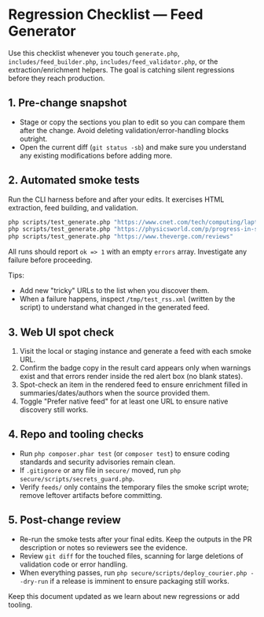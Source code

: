 # Regression Checklist — Feed Generator

Use this checklist whenever you touch `generate.php`, `includes/feed_builder.php`,
`includes/feed_validator.php`, or the extraction/enrichment helpers. The goal is
catching silent regressions before they reach production.

## 1. Pre-change snapshot

- Stage or copy the sections you plan to edit so you can compare them after the
  change. Avoid deleting validation/error-handling blocks outright.
- Open the current diff (`git status -sb`) and make sure you understand any
  existing modifications before adding more.

## 2. Automated smoke tests

Run the CLI harness before and after your edits. It exercises HTML extraction,
feed building, and validation.

```sh
php scripts/test_generate.php "https://www.cnet.com/tech/computing/laptops/"
php scripts/test_generate.php "https://physicsworld.com/p/progress-in-series/"
php scripts/test_generate.php "https://www.theverge.com/reviews"
```

All runs should report `ok => 1` with an empty `errors` array. Investigate any
failure before proceeding.

Tips:
- Add new "tricky" URLs to the list when you discover them.
- When a failure happens, inspect `/tmp/test_rss.xml` (written by the script) to
  understand what changed in the generated feed.

## 3. Web UI spot check

1. Visit the local or staging instance and generate a feed with each smoke URL.
2. Confirm the badge copy in the result card appears only when warnings exist
   and that errors render inside the red alert box (no blank states).
3. Spot-check an item in the rendered feed to ensure enrichment filled in
   summaries/dates/authors when the source provided them.
4. Toggle "Prefer native feed" for at least one URL to ensure native discovery
   still works.

## 4. Repo and tooling checks

- Run `php composer.phar test` (or `composer test`) to ensure coding standards
  and security advisories remain clean.
- If `.gitignore` or any file in `secure/` moved, run `php secure/scripts/secrets_guard.php`.
- Verify `feeds/` only contains the temporary files the smoke script wrote;
  remove leftover artifacts before committing.

## 5. Post-change review

- Re-run the smoke tests after your final edits. Keep the outputs in the PR
  description or notes so reviewers see the evidence.
- Review `git diff` for the touched files, scanning for large deletions of
  validation code or error handling.
- When everything passes, run `php secure/scripts/deploy_courier.php --dry-run`
  if a release is imminent to ensure packaging still works.

Keep this document updated as we learn about new regressions or add tooling.
